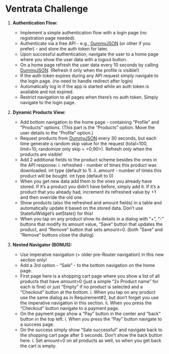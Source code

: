 # Ventrata Challenge

1. **Authentication Flow:**
   - Implement a simple authentication flow with a login page (no registration page needed).
   - Authenticate via a free API - e.g., [DummyJSON](https://dummyjson.com/docs/auth) (or other if you prefer) - and store the auth token for later.
   - Upon successful authentication, navigate the user to a home page where you show the user data with a logout button.
   - On a home page refresh the user data every 10 seconds by calling [DummyJSON](https://dummyjson.com/auth/me). (Refresh it only when the profile is visible!)
   - If the auth token expires during any API request simply navigate to the login page. (no need to handle redirect after login)
   - Automatically log in if the app is started while an auth token is available and not expired.
   - Restrict navigation to all pages when there’s no auth token. Simply navigate to the login page.

2. **Dynamic Products View:**
   - Add bottom navigation to the home page - containing “Profile” and “Products” options. (This part is the “Products” option. Move the user details to the “Profile” option.)
   - Request products from [DummyJSON](https://dummyjson.com/docs/products) every 30 seconds, but each time generate a random skip value for the request (total=100, limit=10, randomize only skip = <0;90>). Refresh only when the products are visible!
   - Add 2 additional fields to the product scheme besides the ones in the API response:
     i. refreshed - number of times this product was downloaded. int type (default to 1).
     ii. amount - number of times this product will be bought. int type (default to 0)
   - When you get new data add them to the ones you already have stored. If it’s a product you didn’t have before, simply add it. If it’s a product that you already had, increment its refreshed value by +1 and then override the old one.
   - Show products (also the refreshed and amount fields) in a table and automatically update it based on the stored data. Don’t use StatefulWidget’s setState() for this!
   - When you tap on any product show its details in a dialog with “+”, ”-” buttons that modify its amount value, “Save” button that updates the product, and “Remove” button that sets amount=0. (both “Save” and “Remove” buttons close the dialog)

3. **Nested Navigator (BONUS):**
   - Use imperative navigation (= older pre-Router navigation) in this new section only!
   - Add a 3rd option - “Sale” - to the bottom navigation on the home page.
   - First page here is a shopping cart page where you show a list of all products that have amount>0 (just a simple “2x Product name” for each is fine) or just “Empty” if no product is selected and a “Checkout” button at the bottom.
     i. When you tap on any product use the same dialog as in Requirement#2, but don’t forget you use the imperative navigation in this section.
     ii. When you press the “Checkout” button navigate to a payment page.
   - On the payment page show a “Pay” button in the center and “back” button in the top left.
     i. When you press the “Pay” button navigate to a success page.
   - On the success simply show “Sale successful” and navigate back to the shopping cart page after 5 seconds. Don’t show the back button here.
     i. Set amount=0 on all products as well, so when you get back the cart is empty.
